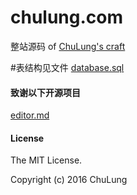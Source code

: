 # chulung.com
整站源码 of [ChuLung's craft](https://chulung.com) 


#表结构见文件 [database.sql](/database.sql)

#### 致谢以下开源项目
[editor.md](https://github.com/pandao/editor.md)

#### License

The MIT License.

Copyright (c) 2016 ChuLung

